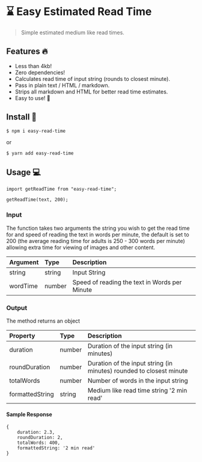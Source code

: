 # ⌛ Easy Estimated Read Time
> Simple estimated medium like read times.

## Features 🔥
- Less than 4kb!
- Zero dependencies!
- Calculates read time of input string (rounds to closest minute).
- Pass in plain text / HTML / markdown.
- Strips all markdown and HTML for better read time estimates.
- Easy to use! 💪

## Install 🔮 
```
$ npm i easy-read-time
```

or

```
$ yarn add easy-read-time
```

## Usage 💻

```
import getReadTime from "easy-read-time";

getReadTime(text, 200);
```

### Input
The function takes two arguments the string you wish to get the read time for and speed of reading the text in words per minute, the default is set to 200 (the average reading time for adults is 250 - 300 words per minute) allowing extra time for viewing of images and other content. 

| Argument  | Type | Description  |
| :------------ |:---------------|:---------------|
| string | string | Input String |
| wordTime | number | Speed of reading the text in Words per Minute |

### Output
The method returns an object

| Property  | Type | Description  |
| :------------ | :--------------- | :---------------|
| duration | number | Duration of the input string (in minutes) |
| roundDuration | number | Duration of the input string (in minutes) rounded to closest minute |
| totalWords | number | Number of words in the input string |
| formattedString | string | Medium like read time string '2 min read' |

#### Sample Response

```
{
    duration: 2.3,
    roundDuration: 2,
    totalWords: 400,
    formattedString: '2 min read'
}
```
